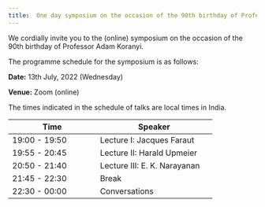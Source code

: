 ```yaml
---
title:  One day symposium on the occasion of the 90th birthday of Professor Adam Koranyi
---
```

We cordially invite you to the (online) symposium on the occasion of the 90th birthday of Professor Adam Koranyi.

The programme schedule for the symposium is as follows:

__Date:__     13th July, 2022 (Wednesday)

__Venue:__  Zoom (online)

The times indicated in the schedule of talks are local times in India.

Time     |  Speaker
--- | ---
19:00 - 19:50      |    Lecture I:        Jacques Faraut &nbsp;&nbsp;&nbsp;
19:55 - 20:45 &nbsp; &nbsp; &nbsp; &nbsp; &nbsp; &nbsp; |      Lecture II:       Harald Upmeier &nbsp;&nbsp;&nbsp;
20:50 - 21:40      |    Lecture III:      E. K. Narayanan &nbsp;&nbsp;&nbsp;
21:45 - 22:30      |    Break  &nbsp;&nbsp;&nbsp;
22:30 - 00:00      |    Conversations &nbsp;&nbsp;&nbsp;


<embed src="{{site.baseurl}}/images/ProfessorKoranyiEventPoster.png" width="1000px" height="1500px">
